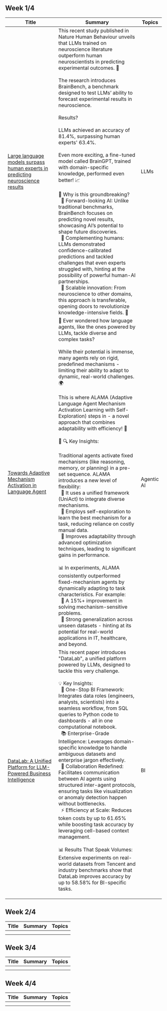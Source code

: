 ## Week 1/4
| Title | Summary | Topics |
| --- | --- | --- |
| [Large language models surpass human experts in predicting neuroscience results](https://www.nature.com/articles/s41562-024-02046-9) | This recent study published in Nature Human Behaviour unveils that LLMs trained on neuroscience literature outperform human neuroscientists in predicting experimental outcomes. 🌟 <br><br> The research introduces BrainBench, a benchmark designed to test LLMs’ ability to forecast experimental results in neuroscience.  <br><br> Results?  <br><br> LLMs achieved an accuracy of 81.4%, surpassing human experts' 63.4%.  <br><br> Even more exciting, a fine-tuned model called BrainGPT, trained with domain-specific knowledge, performed even better! 📈 <br><br> 🔑 Why is this groundbreaking? <br> &nbsp; 🔹 Forward-looking AI: Unlike traditional benchmarks, BrainBench focuses on predicting novel results, showcasing AI’s potential to shape future discoveries. <br> &nbsp; 🔹 Complementing humans: LLMs demonstrated confidence-calibrated predictions and tackled challenges that even experts struggled with, hinting at the possibility of powerful human-AI partnerships. <br> &nbsp; 🔹 Scalable innovation: From neuroscience to other domains, this approach is transferable, opening doors to revolutionize knowledge-intensive fields. 🚀 | LLMs |
| [Towards Adaptive Mechanism Activation in Language Agent](https://arxiv.org/pdf/2412.00722) | 🤔 Ever wondered how language agents, like the ones powered by LLMs, tackle diverse and complex tasks?  <br><br> While their potential is immense, many agents rely on rigid, predefined mechanisms - limiting their ability to adapt to dynamic, real-world challenges. 🌍 <br><br> This is where ALAMA (Adaptive Language Agent Mechanism Activation Learning with Self-Exploration) steps in - a novel approach that combines adaptability with efficiency! 🧠 <br><br> 🔑 🔍 Key Insights: <br><br> Traditional agents activate fixed mechanisms (like reasoning, memory, or planning) in a pre-set sequence. ALAMA introduces a new level of flexibility: <br> &nbsp; 🔹 It uses a unified framework (UniAct) to integrate diverse mechanisms. <br> &nbsp; 🔹 Employs self-exploration to learn the best mechanism for a task, reducing reliance on costly manual data. <br> &nbsp; 🔹 Improves adaptability through advanced optimization techniques, leading to significant gains in performance. <br><br> 📊 In experiments, ALAMA consistently outperformed fixed-mechanism agents by dynamically adapting to task characteristics. For example: <br> &nbsp; 🔹 A 15%+ improvement in solving mechanism-sensitive problems. <br> &nbsp; 🔹 Strong generalization across unseen datasets - hinting at its potential for real-world applications in IT, healthcare, and beyond. | Agentic AI |
| [DataLab: A Unified Platform for LLM-Powered Business Intelligence](https://arxiv.org/pdf/2412.02205) | This recent paper introduces "DataLab", a unified platform powered by LLMs, designed to tackle this very challenge. <br><br> 💡 Key Insights: <br> &nbsp; 🔗 One-Stop BI Framework: Integrates data roles (engineers, analysts, scientists) into a seamless workflow, from SQL queries to Python code to dashboards - all in one computational notebook. <br> &nbsp; 📚 Enterprise-Grade Intelligence: Leverages domain-specific knowledge to handle ambiguous datasets and enterprise jargon effectively. <br> &nbsp; 🤝 Collaboration Redefined: Facilitates communication between AI agents using structured inter-agent protocols, ensuring tasks like visualization or anomaly detection happen without bottlenecks. <br> &nbsp; ⚡ Efficiency at Scale: Reduces token costs by up to 61.65% while boosting task accuracy by leveraging cell-based context management. <br><br> 📊 Results That Speak Volumes: Extensive experiments on real-world datasets from Tencent and industry benchmarks show that DataLab improves accuracy by up to 58.58% for BI-specific tasks. | BI |
| []() |  |  |
| []() |  |  |
| []() |  |  |


## Week 2/4
| Title | Summary | Topics |
| --- | --- | --- |
| []() |  |  |
| []() |  |  |



## Week 3/4
| Title | Summary | Topics |
| --- | --- | --- |
| []() |  |  |
| []() |  |  |


## Week 4/4
| Title | Summary | Topics |
| --- | --- | --- |
| []() |  |  |
| []() |  |  |
